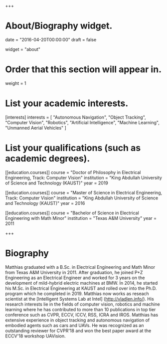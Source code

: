 +++
# About/Biography widget.

date = "2016-04-20T00:00:00"
draft = false

widget = "about"

# Order that this section will appear in.
weight = 1

# List your academic interests.
[interests]
  interests = [
	"Autonomous Navigation",
    "Object Tracking",
	"Computer Vision",
	"Robotics",
    "Artificial Intelligence",
    "Machine Learning",
	"Unmanned Aerial Vehicles"
  ]

# List your qualifications (such as academic degrees).
[[education.courses]]
  course = "Doctor of Philosophy in Electrical Engineering, Track: Computer Vision"
  institution = "King Abdullah University of Science and Technology (KAUST)"
  year = 2019
  
[[education.courses]]
  course = "Master of Science in Electrical Engineering, Track: Computer Vision"
  institution = "King Abdullah University of Science and Technology (KAUST)"
  year = 2016

[[education.courses]]
  course = "Bachelor of Science in Electrical Engineering with Math Minor"
  institution = "Texas A&M University"
  year = 2011
 
+++

# Biography

Matthias graduated with a B.Sc. in Electrical Engineering and Math Minor from Texas A&M University in 2011. After graduation, he joined P+Z Engineering as an Electrical Engineer and worked for 3 years on the development of mild-hybrid electric machines at BMW. In 2014, he started his M.Sc. in Electrical Engineering at KAUST and rolled over into the Ph.D. program which he completed in 2019. Matthias now works as reseach scientist at the [Intelligent Systems Lab at Intel] (http://vladlen.info/). His research interests lie in the fields of computer vision, robotics and machine learning where he has contributed to more than 10 publications in top tier conference such as CVPR, ECCV, ICCV, RSS, ICRA and IROS. Matthias has extensive experience in object tracking and autonomous navigation of embodied agents such as cars and UAVs. He was recognized as an outstanding reviewer for CVPR'18 and won the best paper award at the ECCV'18 workshop UAVision. 